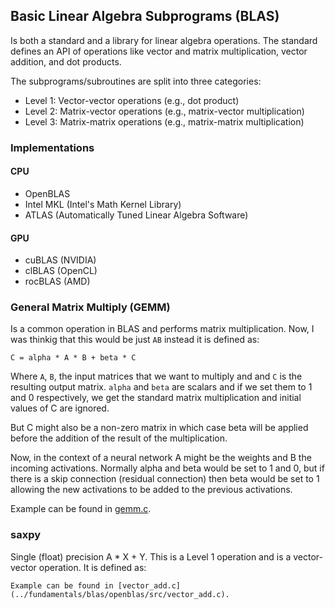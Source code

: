## Basic Linear Algebra Subprograms (BLAS)
Is both a standard and a library for linear algebra operations. The standard
defines an API of operations like vector and matrix multiplication, vector
addition, and dot products.

The subprograms/subroutines are split into three categories:
* Level 1: Vector-vector operations (e.g., dot product)
* Level 2: Matrix-vector operations (e.g., matrix-vector multiplication)
* Level 3: Matrix-matrix operations (e.g., matrix-matrix multiplication)

### Implementations

#### CPU
* OpenBLAS
* Intel MKL (Intel's Math Kernel Library)
* ATLAS (Automatically Tuned Linear Algebra Software)

#### GPU
* cuBLAS (NVIDIA)
* clBLAS (OpenCL)
* rocBLAS (AMD)


### General Matrix Multiply (GEMM)
Is a common operation in BLAS and performs matrix multiplication. Now, I was
thinkig that this would be just `AB` instead it is defined as:
```
C = alpha * A * B + beta * C
```
Where `A`, `B`, the input matrices that we want to multiply and and `C` is the
resulting output matrix. `alpha` and `beta` are scalars and if we set them to
1 and 0 respectively, we get the standard matrix multiplication and initial
values of C are ignored.

But C might also be a non-zero matrix in which case beta will be applied before
the addition of the result of the multiplication.

Now, in the context of a neural network A might be the weights and B the
incoming activations. Normally alpha and beta would be set to 1 and 0, but if
there is a skip connection (residual connection) then beta would be set to 1
allowing the new activations to be added to the previous activations.


Example can be found in [gemm.c](../fundamentals/blas/openblas/src/gemm.c).

### saxpy
Single (float) precision A * X + Y. This is a Level 1 operation and is a
vector-vector operation. It is defined as:
```
Example can be found in [vector_add.c](../fundamentals/blas/openblas/src/vector_add.c).
